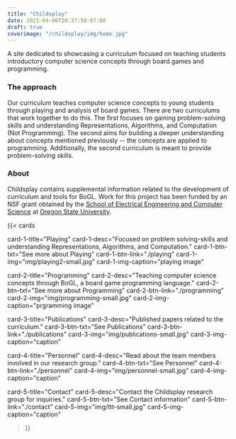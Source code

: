 ```yaml
---
title: "Childsplay"
date: 2021-04-06T20:37:58-07:00
draft: true
coverimage: "/childsplay/img/home.jpg"
---
```


A site dedicated to showcasing a curriculum focused on teaching students introductory computer science concepts through board games and programming.

### The approach
Our curriculum teaches computer science concepts to young students through playing and analysis of board games. There are two curriculums that work together to do this. The first focuses on gaining problem-solving skills and understanding Representations, Algorithms, and Computation (Not Programming). The second aims for building a deeper understanding about concepts mentioned previously -- the concepts are applied to programming. Additionally, the second curriculum is meant to provide problem-solving skills.


### About
Childsplay contains supplemental information related to the development of curriculum and tools
for BoGL. Work for this project has been funded by an NSF grant obtained by the [School of
Electrical Engineering and Computer Science](https://eecs.oregonstate.edu/) at [Oregon State University](https://oregonstate.edu/).


<!-- Large buttons at bottom of bage/supplemental nav bar -->
{{< cards

  card-1-title="Playing"
  card-1-desc="Focused on problem solving-skills and understanding Representations, Algorithms, and Computation."
  card-1-btn-txt="See more about Playing"
  card-1-btn-link="./playing"
  card-1-img="img/playing2-small.jpg"
  card-1-img-caption="playing image"

  card-2-title="Programming"
  card-2-desc="Teaching computer science concepts through BoGL, a board game programming language."
  card-2-btn-txt="See more about Programming"
  card-2-btn-link="./programming"
  card-2-img="img/programming-small.jpg"
  card-2-img-caption="prgramming image"

  card-3-title="Publications"
  card-3-desc="Published papers related to the curriculum."
  card-3-btn-txt="See Publications"
  card-3-btn-link="./publications"
  card-3-img="img/publications-small.jpg"
  card-3-img-caption="caption"

  card-4-title="Personnel"
  card-4-desc="Read about the team members involved in our research group."
  card-4-btn-txt="See Personnel"
  card-4-btn-link="./personnel"
  card-4-img="img/personnel-small.jpg"
  card-4-img-caption="caption"

  card-5-title="Contact"
  card-5-desc="Contact the Childsplay research group for inquiries."
  card-5-btn-txt="See Contact information"
  card-5-btn-link="./contact"
  card-5-img="img/ttt-small.jpg"
  card-5-img-caption="caption"

>}}

